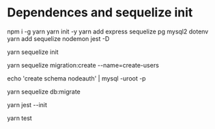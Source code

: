 # Dependences and sequelize init

npm i -g yarn
yarn init -y
yarn add express sequelize pg mysql2 dotenv
yarn add sequelize nodemon jest -D

<!-- Iniciando sequilize e gerando arquiivos -->
yarn sequelize init

<!-- Criando Migratoin -->
yarn sequelize migration:create --name=create-users

<!-- Criando bando no mysql antes de rodar migration -->
echo 'create schema nodeauth' | mysql -uroot -p

<!-- Rodando migrations: -->
yarn sequelize db:migrate

<!-- Iniciando jest para TDD -->
yarn jest --init

<!-- rodando testes -->
yarn test

